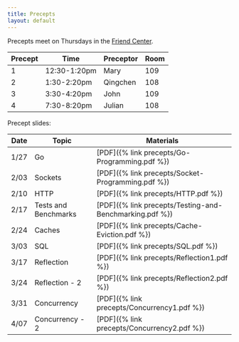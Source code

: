 ```yaml
---
title: Precepts
layout: default
---
```


Precepts meet on Thursdays in the [Friend Center](https://api.princeton.edu/campus-map/link?id=0616).

| Precept | Time         | Preceptor | Room |
|---------|--------------|-----------|------|
| 1       | 12:30-1:20pm | Mary      | 109  |
| 2       | 1:30-2:20pm  | Qingchen  | 108  |
| 3       | 3:30-4:20pm  | John      | 109  |
| 4       | 7:30-8:20pm  | Julian    | 108  |

Precept slides:

|Date   | Topic    | Materials      |
|-------|----------|----------------|
| 1/27  | Go       | [PDF]({% link precepts/Go-Programming.pdf %}) |
| 2/03  | Sockets  | [PDF]({% link precepts/Socket-Programming.pdf %}) |
| 2/10  | HTTP     | [PDF]({% link precepts/HTTP.pdf %}) |
| 2/17  | Tests and Benchmarks | [PDF]({% link precepts/Testing-and-Benchmarking.pdf %}) |
| 2/24  | Caches   | [PDF]({% link precepts/Cache-Eviction.pdf %}) |
| 3/03  | SQL      | [PDF]({% link precepts/SQL.pdf %}) |
| 3/17  | Reflection | [PDF]({% link precepts/Reflection1.pdf %}) |
| 3/24  | Reflection - 2 | [PDF]({% link precepts/Reflection2.pdf %}) |
| 3/31  | Concurrency | [PDF]({% link precepts/Concurrency1.pdf %}) |
| 4/07  | Concurrency - 2 | [PDF]({% link precepts/Concurrency2.pdf %}) |

<!--
-->

